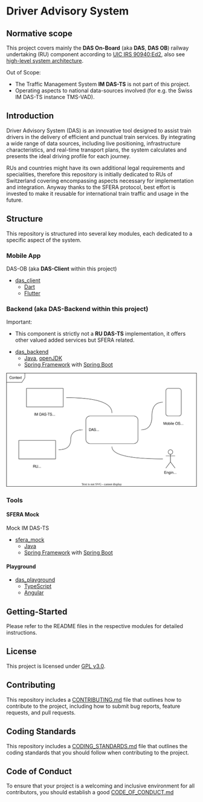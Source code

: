 # Driver Advisory System

## Normative scope

This project covers mainly the **DAS On-Board** (aka **DAS**, **DAS OB**) railway undertaking (RU)
component
according to [UIC IRS 90940:Ed2](https://uic.org/events/uic-irs-90940-edition-2-sfera-protocol),
also
see [high-level system architecture](./docs/content/architecture/05_building_block_view/01_whitebox_view.md).

Out of Scope:

* The Traffic Management System **IM DAS-TS** is not part of this project.
* Operating aspects to national data-sources involved (for e.g. the Swiss IM DAS-TS instance
  TMS-VAD).

## Introduction

Driver Advisory System (DAS) is an innovative tool designed to assist train drivers in the delivery
of
efficient and punctual train services. By integrating a wide range of data sources, including live
positioning, infrastructure characteristics, and real-time transport plans, the system calculates
and presents the ideal driving profile for each journey.

RUs and countries might have its own additional legal requirements and specialities, therefore this
repository
is initially dedicated to RUs of Switzerland covering encompassing aspects necessary for
implementation and integration.
Anyway thanks to the SFERA protocol, best effort is invested to make it reusable for international
train
traffic and usage in the future.

## Structure

This repository is structured into several key modules, each dedicated to a specific aspect of the
system.

### Mobile App

DAS-OB (aka **DAS-Client** within this project)

- [das_client](das_client/README.md)
    - [Dart](https://dart.dev/)
    - [Flutter](https://flutter.dev/)

### Backend (aka **DAS-Backend** within this project)

Important:

* This component is strictly not a **RU DAS-TS** implementation, it offers other valued added
  services but SFERA related.

- [das_backend](das_backend/README.md)
    - [Java](https://www.java.com/de/), [openJDK](https://openjdk.org/)
    - [Spring Framework](https://spring.io/projects/spring-framework)
      with [Spring Boot](https://spring.io/projects/spring-boot)

![business_context.drawio.svg](docs/content/architecture/03_context/business_context.drawio.svg)

### Tools

#### SFERA Mock

Mock IM DAS-TS

- [sfera_mock](sfera_mock/README.md)
    - [Java](https://www.java.com/)
    - [Spring Framework](https://spring.io/projects/spring-framework)
      with [Spring Boot](https://spring.io/projects/spring-boot)

#### Playground

- [das_playground](das_playground/README.md)
    - [TypeScript](https://www.typescriptlang.org/)
    - [Angular](https://angular.io/)

## Getting-Started

Please refer to the README files in the respective modules for detailed instructions.

## License

This project is licensed under [GPL v3.0](LICENSE).

## Contributing

This repository includes a [CONTRIBUTING.md](CONTRIBUTING.md) file that outlines how to contribute
to the project, including how to submit bug reports, feature requests, and pull requests.

## Coding Standards

This repository includes a [CODING_STANDARDS.md](CODING_STANDARDS.md) file that outlines the coding
standards that you should follow when contributing to the project.

## Code of Conduct

To ensure that your project is a welcoming and inclusive environment for all contributors, you
should establish a good [CODE_OF_CONDUCT.md](CODE_OF_CONDUCT.md)
